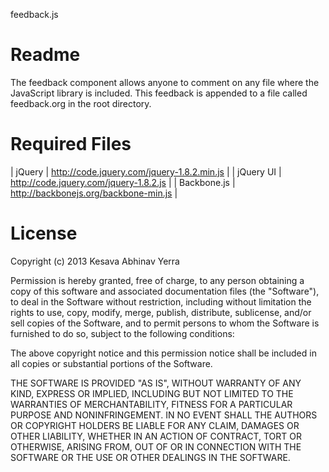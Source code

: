 feedback.js

# Readme

  The feedback component allows anyone to comment on any file where
  the JavaScript library is included. This feedback is appended to a
  file called feedback.org in the root directory.


# Required Files

   | jQuery      | http://code.jquery.com/jquery-1.8.2.min.js |
   | jQuery UI   | http://code.jquery.com/jquery-1.8.2.js     |
   | Backbone.js | http://backbonejs.org/backbone-min.js      |

# License

Copyright (c) 2013 Kesava Abhinav Yerra

Permission is hereby granted, free of charge, to any person obtaining
a copy of this software and associated documentation files (the
"Software"), to deal in the Software without restriction, including
without limitation the rights to use, copy, modify, merge, publish,
distribute, sublicense, and/or sell copies of the Software, and to
permit persons to whom the Software is furnished to do so, subject to
the following conditions:

The above copyright notice and this permission notice shall be
included in all copies or substantial portions of the Software.

THE SOFTWARE IS PROVIDED "AS IS", WITHOUT WARRANTY OF ANY KIND,
EXPRESS OR IMPLIED, INCLUDING BUT NOT LIMITED TO THE WARRANTIES OF
MERCHANTABILITY, FITNESS FOR A PARTICULAR PURPOSE AND
NONINFRINGEMENT. IN NO EVENT SHALL THE AUTHORS OR COPYRIGHT HOLDERS BE
LIABLE FOR ANY CLAIM, DAMAGES OR OTHER LIABILITY, WHETHER IN AN ACTION
OF CONTRACT, TORT OR OTHERWISE, ARISING FROM, OUT OF OR IN CONNECTION
WITH THE SOFTWARE OR THE USE OR OTHER DEALINGS IN THE SOFTWARE.
